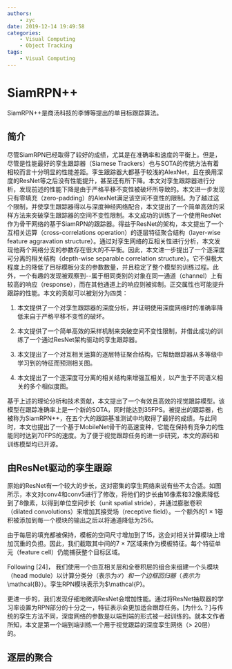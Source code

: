 ```yaml
---
authors:
    - zyc
date: 2019-12-14 19:49:58
categories:
    - Visual Computing
    - Object Tracking
tags:
    - Visual Computing
---
```


# SiamRPN++

SiamRPN++是商汤科技的李博等提出的单目标跟踪算法。

## 简介

尽管SiamRPN已经取得了较好的成绩，尤其是在准确率和速度的平衡上。但是，尽管是性能最好的孪生跟踪器（Siamese Trackers）也与SOTA的传统方法有着相较而言十分明显的性能差距。孪生跟踪器大都基于较浅的AlexNet，且在换用深度的ResNet等之后没有性能提升，甚至还有所下降。本文对孪生跟踪器进行分析，发现前述的性能下降是由于严格平移不变性被破坏所导致的。本文进一步发现只有零填充（zero-padding）的AlexNet满足该空间不变性的限制。为了越过这个限制，并使孪生跟踪器得以与深度神经网络配合，本文提出了一个简单高效的采样方法来突破孪生跟踪器的空间不变性限制。本文成功的训练了一个使用ResNet作为骨干网络的基于SiamRPN的跟踪器。得益于ResNet的架构，本文提出了一个互相关运算（cross-correlations operation）的逐层特征聚合结构（layer-wise feature aggravation structure）。通过对孪生网络的互相关性进行分析，本文发现他两个网络分支的参数存在很大的不平衡。因此，本文进一步提出了一个逐深度可分离的相关结构（depth-wise separable correlation structure）。它不但极大程度上的降低了目标模板分支的参数数量，并且稳定了整个模型的训练过程。此外，一个有趣的发现被观察到--属于相同类别的对象在同一通道（channel）上有较高的响应（response），而在其他通道上的响应则被抑制。正交属性也可能提升跟踪的性能。本文的贡献可以被划分为四类：

1. 本文提供了一个对孪生跟踪器的深度分析，并证明使用深度网络时的准确率降低来自于严格平移不变性的破坏。

2. 本文提供了一个简单高效的采样机制来突破空间不变性限制，并借此成功的训练了一个通过ResNet架构驱动的孪生跟踪器。

3. 本文提出了一个对互相关运算的逐层特征聚合结构，它帮助跟踪器从多等级中学习到的特征而预测相关图。

4. 本文提出了一个逐深度可分离的相关结构来增强互相关，以产生于不同语义相关的多个相似度图。

基于上述的理论分析和技术贡献，本文提出了一个有效且高效的视觉跟踪模型。该模型在跟踪准确率上是一个新的SOTA，同时能达到35FPS。被提出的跟踪器，也被称为SiamRPN++，在五个大的跟踪基准测试中均取得了最好的成绩。与此同时，本文也提出了一个基于MobileNet骨干的高速变种，它能在保持有竞争力的性能同时达到70FPS的速度。为了便于视觉跟踪任务的进一步研究，本文的源码和训练模型均已开源。

## 由ResNet驱动的孪生跟踪

原始的ResNet有一个较大的步长，这对密集的孪生网络来说有些不太合适。如图所示，本文对conv4和conv5进行了修改，将他们的步长由16像素和32像素降低到了8像素，以得到单位空间步长（unit spatial stride），并通过膨胀卷积（dilated convolutions）来增加其接受场（receptive field）。一个额外的1 $\times$ 1卷积被添加到每一个模块的输出之后以将通道降低为256。

由于每层的填充都被保持，模板的空间尺寸增加到了15，这会对相关计算模块上增加沉重的负担。因此，我们截取其中间的7 $\times$ 7区域来作为模板特征。每个特征单元（feature cell）仍能捕获整个目标区域。

Following [24]， 我们使用一个由互相关层和全卷积层的组合来组建一个头模块（head module）以计算分类分（表示为$\mathcal{S}）和一个边框回归器（表示为$\mathcal{B}）。孪生RPN模块表示为$\mathcal{P}。

更进一步的，我们发现仔细地微调ResNet会增加性能。通过将ResNet抽取器的学习率设置为RPN部分的十分之一，特征表示会更加适合跟踪任务。[为什么？]与传统的孪生方法不同，深度网络的参数是以端到端的形式被一起训练的。就本文作者所知，本文是第一个端到端训练一个用于视觉跟踪的深度孪生网络（$\gt$ 20层）的。

## 逐层的聚合


